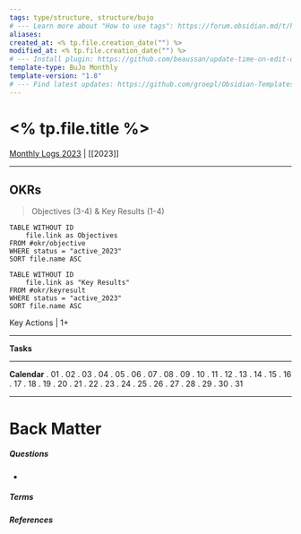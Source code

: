 ```yaml
---
tags: type/structure, structure/bujo
# --- Learn more about "How to use tags": https://forum.obsidian.md/t/how-to-use-tags/
aliases: 
created_at: <% tp.file.creation_date("") %>
modified_at: <% tp.file.creation_date("") %>
# --- Install plugin: https://github.com/beaussan/update-time-on-edit-obsidian
template-type: BuJo Monthly
template-version: "1.8"
# --- Find latest updates: https://github.com/groepl/Obsidian-Templates
---
```

# <% tp.file.title %>

<!-- Main STRUCTURE of my content -->
[Monthly Logs 2023](Monthly%20Logs%202023.md) | [[2023]]
___

## OKRs
> Objectives (3-4) & Key Results (1-4)
<!-- DataView table, use example and modify -->
```dataview
TABLE WITHOUT ID
	file.link as Objectives
FROM #okr/objective 
WHERE status = "active_2023"
SORT file.name ASC
```

```dataview
TABLE WITHOUT ID
	file.link as "Key Results"
FROM #okr/keyresult 
WHERE status = "active_2023"
SORT file.name ASC
```

Key Actions | 1+

___

**Tasks**


___

**Calendar**
. 01
. 02 
. 03
. 04
. 05
. 06
. 07
. 08
. 09
. 10
. 11
. 12
. 13
. 14
. 15
. 16
. 17
. 18 
. 19
. 20
. 21
. 22
. 23
. 24
. 25
. 26 
. 27
. 28
. 29
. 30
. 31


___
# Back Matter
##### Questions
<!-- What remains for you to consider? --> 
- 


##### Terms
<!-- Links to definition pages -->


##### References
<!-- Links to pages not referenced in the content -->
